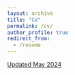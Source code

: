 ```yaml
---
layout: archive
title: "CV"
permalink: /cv/
author_profile: true
redirect_from:
  - /resume
---
```


[Updated May 2024](https://johannareyeso.github.io/files/Reyes_CV_2024.pdf)

